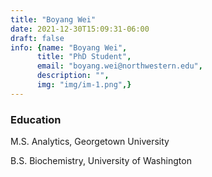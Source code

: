 ```yaml
---
title: "Boyang Wei"
date: 2021-12-30T15:09:31-06:00
draft: false
info: {name: "Boyang Wei",
      title: "PhD Student",
      email: "boyang.wei@northwestern.edu",
      description: "",
      img: "img/im-1.png",}
---
```


### Education
M.S. Analytics, Georgetown University

B.S. Biochemistry, University of Washington

[comment]: <> (### Selected Publications)
